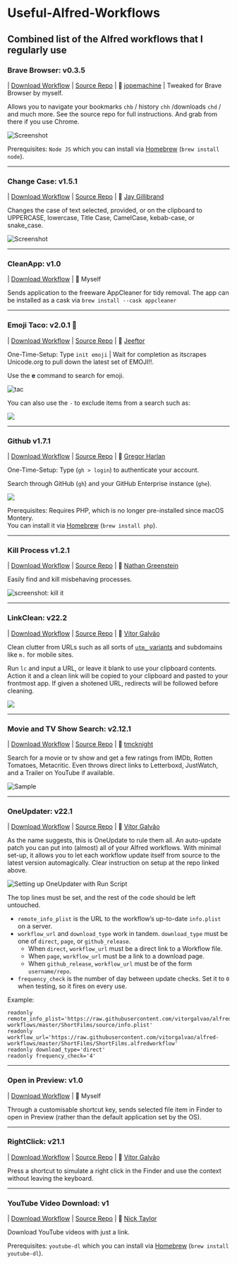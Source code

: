 # Useful-Alfred-Workflows
## Combined list of the Alfred workflows that I regularly use

### Brave Browser: v0.3.5
| [Download Workflow](https://github.com/jun6lee/Useful-Alfred-Workflows/blob/main/Brave-Browser.alfredworkflow)
| [Source Repo](https://github.com/jopemachine/alfred-chrome-workflow) 
| 🍺️ [jopemachine](https://github.com/jopemachine)
| Tweaked for Brave Browser by myself.

Allows you to navigate your bookmarks `chb` / history `chh` /downloads `chd` / and much more.
See the source repo for full instructions. And grab from there if you use Chrome.

![Screenshot](https://github.com/jopemachine/alfred-chrome-workflow/blob/master/imgs/chb.png)

Prerequisites: `Node JS` which you can install via [Homebrew](https://brew.sh) (`brew install node`).

---

### Change Case: v1.5.1
| [Download Workflow](https://github.com/jun6lee/Useful-Alfred-Workflows/blob/main/Change.Case.alfredworkflow)
| [Source Repo](https://github.com/gillibrand/alfred-change-case) 
| 🍺️ [Jay Gillibrand](https://github.com/gillibrand)

Changes the case of text selected, provided, or on the clipboard to UPPERCASE, lowercase, Title Case, CamelCase, kebab-case, or snake_case.

![Screenshot](https://github.com/gillibrand/alfred-change-case/blob/master/changecase.jpg)

---

### CleanApp: v1.0
| [Download Workflow](https://github.com/jun6lee/Useful-Alfred-Workflows/blob/main/CleanApp.alfredworkflow)
| 🍺️ Myself

Sends application to the freeware AppCleaner for tidy removal. The app can be installed as a cask via `brew install --cask appcleaner`

---

### Emoji Taco: v2.0.1 🌮
| [Download Workflow](https://github.com/jun6lee/Useful-Alfred-Workflows/blob/main/Emoji_Taco-2.0.1.alfredworkflow)
| [Source Repo](https://github.com/jeeftor/EmojiTaco) 
| 🍺️ [Jeeftor](https://github.com/jeeftor)

One-Time-Setup: Type `init emoji` | Wait for completion as itscrapes Unicode.org to pull down the latest set of EMOJI!!. 

Use the **e** command to search for emoji.

![tac](https://github.com/jeeftor/EmojiTaco/blob/master/docs/taco.png)

You can also use the `-` to exclude items from a search such as:

![](https://github.com/jeeftor/EmojiTaco/blob/master/docs/complexsearch.png)

---

### Github v1.7.1
| [Download Workflow](https://github.com/jun6lee/Useful-Alfred-Workflows/blob/main/github.alfredworkflow)
| [Source Repo](https://github.com/gharlan/alfred-github-workflow) 
| 🍺️ [Gregor Harlan](https://github.com/gharlan)

One-Time-Setup: Type (`gh > login`) to authenticate your account. 

Search through GitHub (`gh`) and your GitHub Enterprise instance (`ghe`).

![](https://github.com/gharlan/alfred-github-workflow/blob/master/screenshot.png)

Prerequisites: Requires PHP, which is no longer pre-installed since macOS Montery.  
You can install it via [Homebrew](https://brew.sh) (`brew install php`).

---

### Kill Process v1.2.1
| [Download Workflow](https://github.com/jun6lee/Useful-Alfred-Workflows/blob/main/Kill%20Process.alfredworkflow)
| [Source Repo](https://github.com/ngreenstein/alfred-process-killer) 
| 🍺️ [Nathan Greenstein](https://github.com/ngreenstein)

Easily find and kill misbehaving processes. 

![screenshot: `kill it`](https://github.com/ngreenstein/alfred-process-killer/blob/master/screenshot1.png)

---

### LinkClean: v22.2
| [Download Workflow](https://github.com/jun6lee/Useful-Alfred-Workflows/blob/main/LinkClean.alfredworkflow)
| [Source Repo](https://github.com/vitorgalvao/alfred-workflows/tree/master/LinkClean) 
| 🍺️ [Vítor Galvão](https://github.com/vitorgalvao)

Clean clutter from URLs such as all sorts of [`utm_` variants](http://www.bytefive.com/blogs/understanding-utm_source-utm_medium-and-utm_campaign) and subdomains like `m.` for mobile sites.

Run `lc` and input a URL, or leave it blank to use your clipboard contents. Action it and a clean link will be copied to your clipboard and pasted to your frontmost app. If given a shotened URL, redirects will be followed before cleaning.

![](https://i.imgur.com/BOlDUmt.png)

---

### Movie and TV Show Search: v2.12.1
| [Download Workflow](https://github.com/jun6lee/Useful-Alfred-Workflows/blob/main/Movie.and.TV.Show.Search.alfredworkflow)
| [Source Repo](https://github.com/tmcknight/Movie-and-TV-Show-Search-Alfred-Workflow) 
| 🍺️ [tmcknight](https://github.com/tmcknight)

Search for a movie or tv show and get a few ratings from IMDb, Rotten Tomatoes, Metacritic.
Even throws direct links to Letterboxd, JustWatch, and a Trailer on YouTube if available.

![Sample](https://raw.githubusercontent.com/tmcknight/Movies-Alfred-Workflow/master/example.gif)


---

### OneUpdater: v22.1
| [Download Workflow](https://github.com/jun6lee/Useful-Alfred-Workflows/blob/main/OneUpdater.alfredworkflow)
| [Source Repo](https://github.com/vitorgalvao/alfred-workflows/tree/master/OneUpdater) 
| 🍺️ [Vítor Galvão](https://github.com/vitorgalvao)

As the name suggests, this is OneUpdate to rule them all. An auto-update patch you can put into (almost) all of your Alfred workflows. With minimal set-up, it allows you to let each workflow update itself from source to the latest version automagically. Clear instruction on setup at the repo linked above.

![Setting up OneUpdater with Run Script](https://i.imgur.com/87AqLvI.gif)

The top lines must be set, and the rest of the code should be left untouched.

* `remote_info_plist` is the URL to the workflow’s up-to-date `info.plist` on a server.
* `workflow_url` and `download_type` work in tandem. `download_type` must be one of `direct`, `page`, or `github_release`.
  * When `direct`, `workflow_url` must be a direct link to a Workflow file.
  * When `page`, `workflow_url` must be a link to a download page.
  * When `github_release`, `workflow_url` must be of the form `username/repo`.
* `frequency_check` is the number of day between update checks. Set it to `0` when testing, so it fires on every use.

Example:

```
readonly remote_info_plist='https://raw.githubusercontent.com/vitorgalvao/alfred-workflows/master/ShortFilms/source/info.plist' 
readonly workflow_url='https://raw.githubusercontent.com/vitorgalvao/alfred-workflows/master/ShortFilms/ShortFilms.alfredworkflow'
readonly download_type='direct'
readonly frequency_check='4'
```

---

### Open in Preview: v1.0
| [Download Workflow](https://github.com/jun6lee/Useful-Alfred-Workflows/blob/main/Open%20in...%20Preview.alfredworkflow)
| 🍺️ Myself

Through a customisable shortcut key, sends selected file item in Finder to open in Preview (rather than the default application set by the OS).

---

### RightClick: v21.1
| [Download Workflow](https://github.com/jun6lee/Useful-Alfred-Workflows/blob/main/RightClick.alfredworkflow)
| [Source Repo](https://github.com/vitorgalvao/alfred-workflows/tree/master/RightClick) 
| 🍺️ [Vítor Galvão](https://github.com/vitorgalvao)

Press a shortcut to simulate a right click in the Finder and use the context without leaving the keyboard.

---

### YouTube Video Download: v1
| [Download Workflow](https://github.com/jun6lee/Useful-Alfred-Workflows/blob/main/youtube-video-download.alfredworkflow)
| [Source Repo](https://github.com/nickytonline/alfred-workflows/tree/master/workflows) 
| 🍺️ [Nick Taylor](https://github.com/nickytonline)

Download YouTube videos with just a link.

Prerequisites: `youtube-dl` which you can install via [Homebrew](https://brew.sh) (`brew install youtube-dl`).
